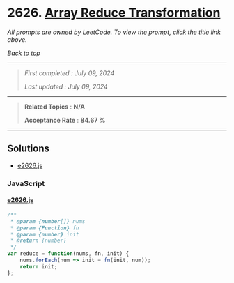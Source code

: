# 2626. [Array Reduce Transformation](<https://leetcode.com/problems/array-reduce-transformation>)

*All prompts are owned by LeetCode. To view the prompt, click the title link above.*

*[Back to top](<../README.md>)*

------

> *First completed : July 09, 2024*
>
> *Last updated : July 09, 2024*

------

> **Related Topics** : **N/A**
>
> **Acceptance Rate** : **84.67 %**

------

## Solutions

- [e2626.js](<../my-submissions/e2626.js>)
### JavaScript
#### [e2626.js](<../my-submissions/e2626.js>)
```JavaScript
/**
 * @param {number[]} nums
 * @param {Function} fn
 * @param {number} init
 * @return {number}
 */
var reduce = function(nums, fn, init) {
    nums.forEach(num => init = fn(init, num));
    return init;
};
```

